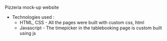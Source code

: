 Pizzeria mock-up website

* Technologies used : 
  * HTML, CSS - All the pages were built with custom css, html
  * Javascript - The timepicker in the tablebooking page is custom built using js





